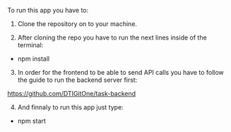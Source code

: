 To run this app you have to:

1. Clone the repository on to your machine.

2. After cloning the repo you have to run the next lines inside of the terminal:

- npm install

3. In order for the frontend to be able to send API calls you have to follow the guide to run the backend server first:

https://github.com/DTIGitOne/task-backend

4. And finnaly to run this app just type:

- npm start